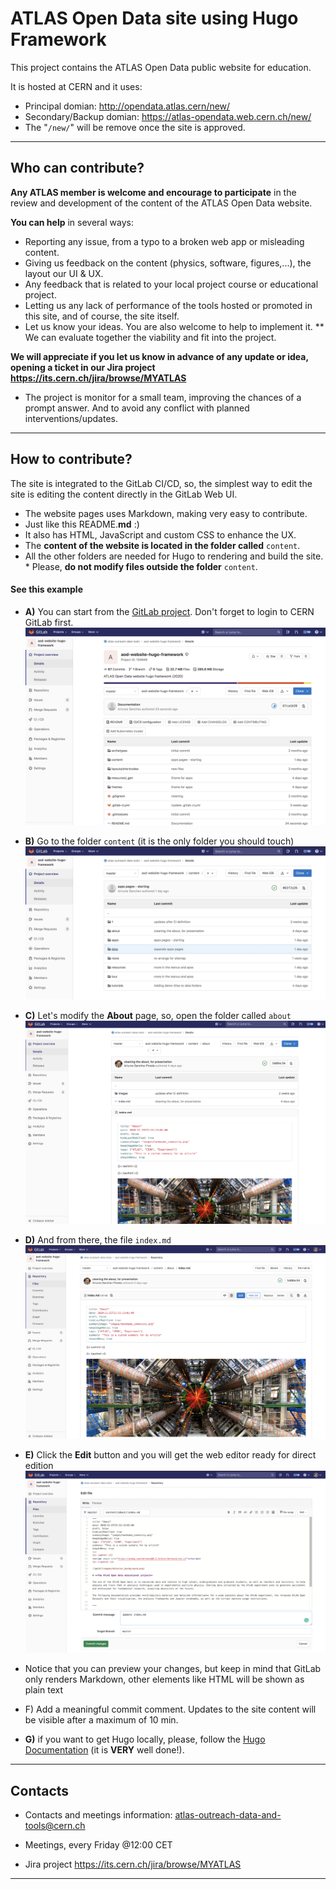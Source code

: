 # ATLAS Open Data site using Hugo Framework

This project contains the ATLAS Open Data public website for education.

It is hosted at CERN and it uses:
* Principal domian: http://opendata.atlas.cern/new/
* Secondary/Backup domian: https://atlas-opendata.web.cern.ch/new/
 * The "```/new/```" will be remove once the site is approved.

---

## Who can contribute?
**Any ATLAS member is welcome and encourage to participate** in the review and development of the content of the ATLAS Open Data website.

**You can help** in several ways:
* Reporting any issue, from a typo to a broken web app or misleading content.
* Giving us feedback on the content (physics, software, figures,...), the layout our UI & UX.
* Any feedback that is related to your local project course or educational project.
* Letting us any lack of performance of the tools hosted or promoted in this site, and of course, the site itself.
* Let us know your ideas. You are also welcome to help to implement it.
** We can evaluate together the viability and fit into the project.

**We will appreciate if you let us know in advance of any update or idea, opening a ticket in our Jira project https://its.cern.ch/jira/browse/MYATLAS**
* The project is monitor for a small team, improving the chances of a prompt answer. And to avoid any conflict with planned interventions/updates.

---

## How to contribute?
The site is integrated to the GitLab CI/CD, so, the simplest way to edit the site is editing the content directly in the GitLab Web UI.
* The website pages uses Markdown, making very easy to contribute.
 * Just like this README.**md** :)
 * It also has HTML, JavaScript and custom CSS to enhance the UX.
* The **content of the website is located in the folder called** ```content```.
* All the other folders are needed for Hugo to rendering and build the site. * Please, **do not modify files outside the folder** ```content```.

#### See this example
* **A)** You can start from the [GitLab project](https://gitlab.cern.ch/atlas-outreach-data-tools/aod-website-hugo-framework/). Don't forget to login to CERN GitLab first.
![](pics/hugo-edit-example-01.png)

* **B)** Go to the folder ```content``` (it is the only folder you should touch)
![step 2](pics/hugo-edit-example-02.png)

* **C)** Let's modify the **About** page, so, open the folder called ```about```
![step 3](pics/hugo-edit-example-03.png)

* **D)** And from there, the file ```index.md```
![step 4](pics/hugo-edit-example-04.png)

* **E)** Click the **Edit** button and you will get the web editor ready for direct edition
![step 5](pics/hugo-edit-example-05.png)
 * Notice that you can preview your changes, but keep in mind that GitLab only renders Markdown, other elements like HTML will be shown as plain text


* F) Add a meaningful commit comment. Updates to the site content will be visible after a maximum of 10 min.

* **G)** if you want to get Hugo locally, please, follow the [Hugo Documentation](https://gohugo.io/categories/getting-started) (it is **VERY** well done!).
---

## Contacts
* Contacts and meetings information:
atlas-outreach-data-and-tools@cern.ch

* Meetings, every Friday @12:00 CET

* Jira project https://its.cern.ch/jira/browse/MYATLAS

---
